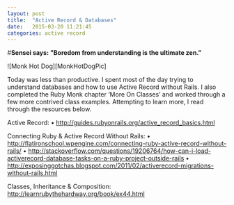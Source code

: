 ```yaml
---
layout: post
title:  "Active Record & Databases"
date:   2015-03-20 11:21:45
categories: active record
---
```


#**Sensei says: "Boredom from understanding is the ultimate zen."**

![Monk Hot Dog][MonkHotDogPic]

Today was less than productive.  I spent most of the day trying to understand databases and how to use Active Record without Rails.  I also completed the Ruby Monk chapter ‘More On Classes’ and worked through a few more contrived class examples. Attempting to learn more, I read through the resources below.

Active Record:
• http://guides.rubyonrails.org/active_record_basics.html

Connecting Ruby & Active Record Without Rails:
• http://flatironschool.wpengine.com/connecting-ruby-active-record-without-rails/
• http://stackoverflow.com/questions/19206764/how-can-i-load-activerecord-database-tasks-on-a-ruby-project-outside-rails
• http://exposinggotchas.blogspot.com/2011/02/activerecord-migrations-without-rails.html

Classes, Inheritance & Composition:
http://learnrubythehardway.org/book/ex44.html

[MonkHotDog]: http://lowres.cartoonstock.com/religion-buddhist-buddha-monk-tibet-tibetans-lfin439_low.jpg
